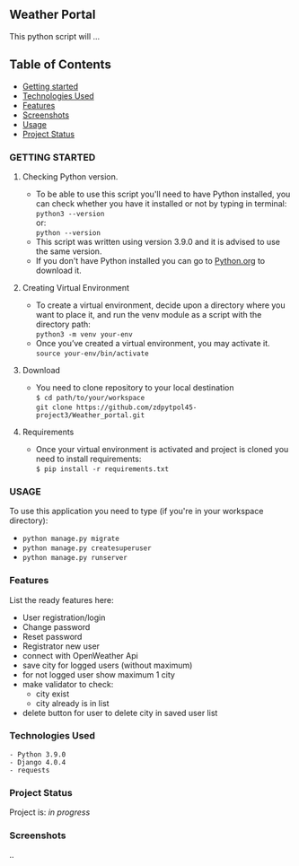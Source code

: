 ## Weather Portal

This python script will ... 

## Table of Contents
* [Getting started](#getting-started)
* [Technologies Used](#technologies-used)
* [Features](#features)
* [Screenshots](#screenshots)
* [Usage](#usage)
* [Project Status](#project-status)


### GETTING STARTED

1. Checking Python version.
    - To be able to use this script you'll need to have Python installed, you can check whether you have it installed or not by typing in terminal:  
`python3 --version`  
or:  
`python --version` 
    - This script was written using version 3.9.0 and it is advised to use the same version.
    - If you don't have Python installed you can go to [Python.org](https://www.python.org/downloads/) to download it.
    
 2. Creating Virtual Environment 
    - To create a virtual environment, decide upon a directory where you want to place it, and run the venv module as a script with the directory path:  
    `python3 -m venv your-env`  
    - Once you’ve created a virtual environment, you may activate it.  
    `source your-env/bin/activate`
    
 3. Download
     - You need to clone repository to your local destination  
    `$ cd path/to/your/workspace`  
    `git clone https://github.com/zdpytpol45-project3/Weather_portal.git`
    
 4. Requirements
    - Once your virtual environment is activated and project is cloned you need to install requirements:  
    `$ pip install -r requirements.txt`  
    
 ### USAGE
 
 To use this application you need to type (if you're in your workspace directory): 
 
 - `python manage.py migrate`
 - `python manage.py createsuperuser`
 - `python manage.py runserver`  
    
 ### Features
   List the ready features here:
   - User registration/login
   - Change password
   - Reset password
   - Registrator new user
   - connect with OpenWeather Api
   - save city for logged users (without maximum)
   - for not logged user show maximum 1 city
   - make validator to check:
        - city exist 
        - city already is in list
   - delete button for user to delete city in saved user list
   
### Technologies Used
    - Python 3.9.0
    - Django 4.0.4
    - requests

### Project Status
Project is: _in progress_

### Screenshots
..
 
